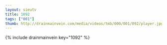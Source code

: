 ```yaml
--- 
layout: sieutv
title: 1092
tags: ["001"]
thumb: http://drainmainvein.com/media/videos/tmb/000/001/092/player.jpg
---
```

{% include drainmainvein key="1092" %} 
